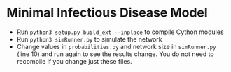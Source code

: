 # Minimal Infectious Disease Model

- Run `python3 setup.py build_ext --inplace` to compile Cython modules
- Run `python3 simRunner.py` to simulate the network
- Change values in `probabilities.py` and network size in `simRunner.py` (line 10) and run again to see the results change. You do not need to recompile if you change just these files.